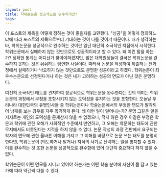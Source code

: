 ```yaml
---
layout: post
title: 학위논문을 성공적으로 완수하려면?
tags:
---
```


이 포스트의 제목을 어떻게 정하는 것이 좋을지를 고민했다. "성공"을 어떻게 정의하느냐에 따라 포스트의 제목으로부터 기대하는 것이 다를 것이기 때문이다. 내가 생각하는 바, 학위논문을 성공적으로 완수하는 것이란 일단 대단히 소극적인 지점에서 시작한다. 학위논문에서 실패하지 않는 것만으로도 성공적이라고 할 수 있다. 왜 이런 말을 하는가? 정확한 통계는 어디선가 찾아야하겠지만, 많은 대학원생들이 결국은 학위논문을 완수하지 못하는 것은 쉬쉬하는 엄연한 사실이다. 따라서 논문을 작성하여 제출하는 전과정에서 실패하거나 낙오하지 않는 것만으로도 분명한 성공이라고 하겠다. 학위논문이 최우수논문으로 선정된다거나 하는 것은 내가 고려하는 성공의 면모가 아닌 것은 분명하다.

여전히 소극적인 태도를 견지하여 성공적으로 학위논문을 완수한다는 것의 의미는 학위논문의 과정에서 부정을 포함시키지 않는 도덕성을 유지하는 것을 포함한다. 오늘날 우리나라 대한민국의 유명인사들 중 학위논문이나 학술논문에서의 부정한 면모가 발각되어 낭패를 보는 경우를 자주 목격하게 된다. 왜 이런 일이 일어나는가? 분명 그같은 일을 저지르는 개인의 도덕성을 문제삼지 않을 수 없겠으나, 적지 않은 경우 이같은 부정은 학문과 학위에 관한 오해가 사회적인 수준에서 만연하고, 그 오해는 학문하는 태도에 관한 무지에서도 비롯된다는 지적을 하지 않을 수 없다. 논문 작성의 과정 전반에서 요구되는 학자의 면모에 관한 올바른 이해를 가지고 그 이해를 바탕으로 논문 쓰는 태도를 분명히 한다면, 학위논문이 (의도하거나 말거나) 지식의 사기로 전락하는 일을 방지할 수 있다. 이를 완수하는 것 또한 논문을 성공적으로 완수함에 있어 대단히 중요하다 하지 않을 수 없다.

학위논문이 어떤 면모를 지니고 있어야 하는가는 어떤 학술 분야에 자신이 몸 담고 있는가에 따라 약간씩 다를 수 있다. 
